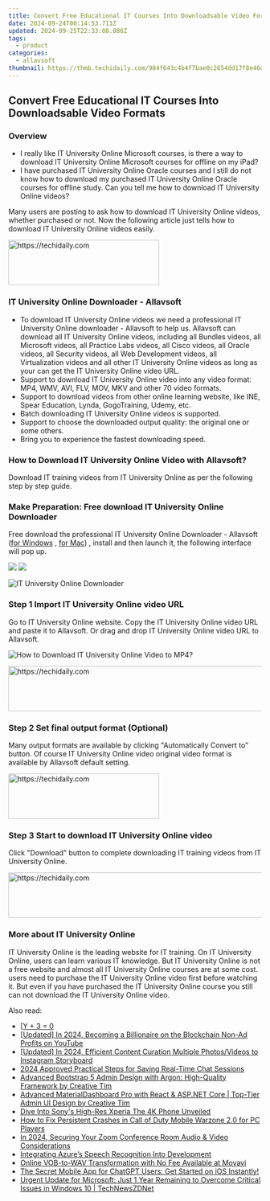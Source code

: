 ```yaml
---
title: Convert Free Educational IT Courses Into Downloadsable Video Formats
date: 2024-09-24T00:14:53.711Z
updated: 2024-09-25T22:33:08.886Z
tags:
  - product
categories:
  - allavsoft
thumbnail: https://thmb.techidaily.com/984f643c4b4f7bae0c2654dd17f8e46d49464b1fbd02ad27cef488f7c4915f8e.jpg
---
```


## Convert Free Educational IT Courses Into Downloadsable Video Formats

### Overview

* I really like IT University Online Microsoft courses, is there a way to download IT University Online Microsoft courses for offline on my iPad?
* I have purchased IT University Online Oracle courses and I still do not know how to download my purchased IT University Online Oracle courses for offline study. Can you tell me how to download IT University Online videos?

Many users are posting to ask how to download IT University Online videos, whether purchased or not. Now the following article just tells how to download IT University Online videos easily.

<!-- affiliate ads begin -->
<a href="https://aligracehair.sjv.io/c/5597632/1896505/19272" target="_top" id="1896505">
  <img src="//a.impactradius-go.com/display-ad/19272-1896505" border="0" alt="https://techidaily.com" width="300" height="90"/>
</a>
<img height="0" width="0" src="https://aligracehair.sjv.io/i/5597632/1896505/19272" style="position:absolute;visibility:hidden;" border="0" />
<!-- affiliate ads end -->

### IT University Online Downloader - Allavsoft

* To download IT University Online videos we need a professional IT University Online downloader - Allavsoft to help us. Allavsoft can download all IT University Online videos, including all Bundles videos, all Microsoft videos, all Practice Labs videos, all Cisco videos, all Oracle videos, all Security videos, all Web Development videos, all Virtualization videos and all other IT University Online videos as long as your can get the IT University Online video URL.
* Support to download IT University Online video into any video format: MP4, WMV, AVI, FLV, MOV, MKV and other 70 video formats.
* Support to download videos from other online learning website, like INE, Spear Education, Lynda, GogoTraining, Udemy, etc.
* Batch downloading IT University Online videos is supported.
* Support to choose the downloaded output quality: the original one or some others.
* Bring you to experience the fastest downloading speed.

### How to Download IT University Online Video with Allavsoft?

Download IT training videos from IT University Online as per the following step by step guide.

### Make Preparation: Free download IT University Online Downloader

Free download the professional IT University Online Downloader - Allavsoft ([for Windows](https://tools.techidaily.com/allavsoft/products/) , [for Mac](https://tools.techidaily.com/allavsoft/products/)) , install and then launch it, the following interface will pop up.

[![](https://www.allavsoft.com/how-to/../images/how-to/free-download-win.jpg)](https://tools.techidaily.com/allavsoft/products/) [![](https://www.allavsoft.com/how-to/../images/how-to/free-download-mac.jpg)](https://tools.techidaily.com/allavsoft/products/)

![IT University Online Downloader](https://www.allavsoft.com/how-to/../images/allavsoft/screen-shot-600.jpg)

### Step 1 Import IT University Online video URL

Go to IT University Online website. Copy the IT University Online video URL and paste it to Allavsoft. Or drag and drop IT University Online video URL to Allavsoft.

![How to Download IT University Online Video to MP4?](https://www.allavsoft.com/how-to/../images/how-to/download-rtmp-video/download-rtmp-video.jpg)

<!-- affiliate ads begin -->
<a href="https://appsumo.8odi.net/c/5597632/2123740/7443" target="_top" id="2123740">
  <img src="//a.impactradius-go.com/display-ad/7443-2123740" border="0" alt="https://techidaily.com" width="728" height="90"/>
</a>
<img height="0" width="0" src="https://appsumo.8odi.net/i/5597632/2123740/7443" style="position:absolute;visibility:hidden;" border="0" />
<!-- affiliate ads end -->

### Step 2 Set final output format (Optional)

Many output formats are available by clicking "Automatically Convert to" button. Of course IT University Online video original video format is available by Allavsoft default setting.

<!-- affiliate ads begin -->
<a href="https://aligracehair.sjv.io/c/5597632/1959759/19272" target="_top" id="1959759">
  <img src="//a.impactradius-go.com/display-ad/19272-1959759" border="0" alt="https://techidaily.com" width="300" height="90"/>
</a>
<img height="0" width="0" src="https://aligracehair.sjv.io/i/5597632/1959759/19272" style="position:absolute;visibility:hidden;" border="0" />
<!-- affiliate ads end -->

### Step 3 Start to download IT University Online video

Click "Download" button to complete downloading IT training videos from IT University Online.

<!-- affiliate ads begin -->
<a href="https://aligracehair.sjv.io/c/5597632/1938682/19272" target="_top" id="1938682">
  <img src="//a.impactradius-go.com/display-ad/19272-1938682" border="0" alt="https://techidaily.com" width="728" height="90"/>
</a>
<img height="0" width="0" src="https://aligracehair.sjv.io/i/5597632/1938682/19272" style="position:absolute;visibility:hidden;" border="0" />
<!-- affiliate ads end -->

### More about IT University Online

IT University Online is the leading website for IT training. On IT University Online, users can learn various IT knowledge. But IT University Online is not a free website and almost all IT University Online courses are at some cost. users need to purchase the IT University Online video first before watching it. But even if you have purchased the IT University Online course you still can not download the IT University Online video.

<ins class="adsbygoogle"
     style="display:block"
     data-ad-format="autorelaxed"
     data-ad-client="ca-pub-7571918770474297"
     data-ad-slot="1223367746"></ins>

<ins class="adsbygoogle"
     style="display:block"
     data-ad-client="ca-pub-7571918770474297"
     data-ad-slot="8358498916"
     data-ad-format="auto"
     data-full-width-responsive="true"></ins>

<span class="atpl-alsoreadstyle">Also read:</span>
<div><ul>
<li><a href="https://win-guides.techidaily.com/1726792603655-y-plus-3-0/"><u> [Y + 3 = 0 </u></a></li>
<li><a href="https://facebook-video-footage.techidaily.com/updated-in-2024-becoming-a-billionaire-on-the-blockchain-non-ad-profits-on-youtube/"><u>[Updated] In 2024, Becoming a Billionaire on the Blockchain Non-Ad Profits on YouTube</u></a></li>
<li><a href="https://instagram-videos.techidaily.com/updated-in-2024-efficient-content-curation-multiple-photosvideos-to-instagram-storyboard/"><u>[Updated] In 2024, Efficient Content Curation Multiple Photos/Videos to Instagram Storyboard</u></a></li>
<li><a href="https://screen-recording.techidaily.com/2024-approved-practical-steps-for-saving-real-time-chat-sessions/"><u>2024 Approved Practical Steps for Saving Real-Time Chat Sessions</u></a></li>
<li><a href="https://win-guides.techidaily.com/advanced-bootstrap-5-admin-design-with-argon-high-quality-framework-by-creative-tim/"><u>Advanced Bootstrap 5 Admin Design with Argon: High-Quality Framework by Creative Tim</u></a></li>
<li><a href="https://win-guides.techidaily.com/advanced-materialdashboard-pro-with-react-and-aspnet-core-top-tier-admin-ui-design-by-creative-tim/"><u>Advanced MaterialDashboard Pro with React & ASP.NET Core | Top-Tier Admin UI Design by Creative Tim</u></a></li>
<li><a href="https://extra-information.techidaily.com/dive-into-sonys-high-res-xperia-the-4k-phone-unveiled/"><u>Dive Into Sony's High-Res Xperia The 4K Phone Unveiled</u></a></li>
<li><a href="https://win-able.techidaily.com/how-to-fix-persistent-crashes-in-call-of-duty-mobile-warzone-20-for-pc-players/"><u>How to Fix Persistent Crashes in Call of Duty Mobile Warzone 2.0 for PC Players</u></a></li>
<li><a href="https://desktop-recording.techidaily.com/in-2024-securing-your-zoom-conference-room-audio-and-video-considerations/"><u>In 2024, Securing Your Zoom Conference Room Audio & Video Considerations</u></a></li>
<li><a href="https://article-knowledge.techidaily.com/integrating-azures-speech-recognition-into-development/"><u>Integrating Azure’s Speech Recognition Into Development</u></a></li>
<li><a href="https://win-forum.techidaily.com/online-vob-to-wav-transformation-with-no-fee-available-at-movavi/"><u>Online VOB-to-WAV Transformation with No Fee Available at Movavi</u></a></li>
<li><a href="https://tech-hub.techidaily.com/the-secret-mobile-app-for-chatgpt-users-get-started-on-ios-instantly/"><u>The Secret Mobile App for ChatGPT Users: Get Started on iOS Instantly!</u></a></li>
<li><a href="https://win-guides.techidaily.com/urgent-update-for-microsoft-just-1-year-remaining-to-overcome-critical-issues-in-windows-10-technewszdnet/"><u>Urgent Update for Microsoft: Just 1 Year Remaining to Overcome Critical Issues in Windows 10 | TechNewsZDNet</u></a></li>
</ul></div>

